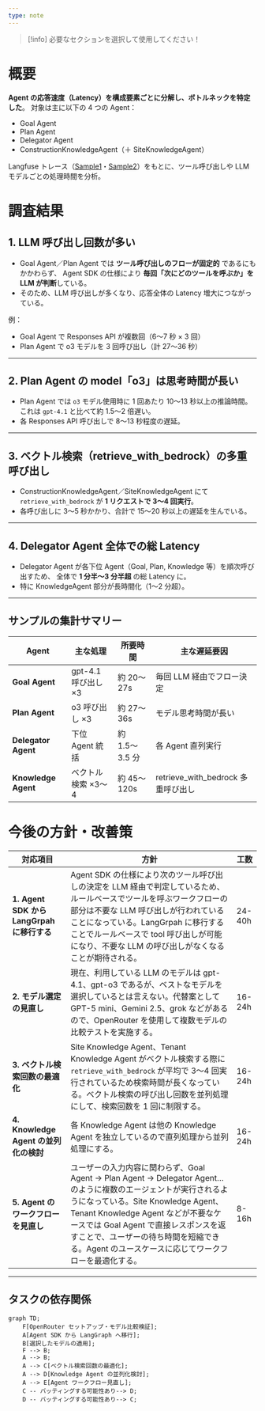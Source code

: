 ```yaml
---
type: note
---
```

> [!info] 必要なセクションを選択して使用してください！

# 概要

**Agent の応答速度（Latency）を構成要素ごとに分解し、ボトルネックを特定した**。
対象は主に以下の 4 つの Agent：

- Goal Agent
- Plan Agent
- Delegator Agent
- ConstructionKnowledgeAgent（＋ SiteKnowledgeAgent）

Langfuse トレース（[Sample1](https://us.cloud.langfuse.com/project/cm9sdhfkd0062ad08ijc9tvcm/traces/0199179ff8d6d4bdb6841484344b2178?display=preview&observation=4cc2ab5226484773)・[Sample2](https://us.cloud.langfuse.com/project/cm9sdhfkd0062ad08ijc9tvcm/traces/019917925f3f298f82bbf6f9dfa92fa5?observation=d1982179ba0f90d1&timestamp=2025-09-05T01:51:32.671Z)）をもとに、ツール呼び出しや LLM モデルごとの処理時間を分析。

# 調査結果

## 1. **LLM 呼び出し回数が多い**

- Goal Agent／Plan Agent では **ツール呼び出しのフローが固定的** であるにもかかわらず、
  Agent SDK の仕様により **毎回「次にどのツールを呼ぶか」を LLM が判断**している。
- そのため、LLM 呼び出しが多くなり、応答全体の Latency 増大につながっている。

例：

- Goal Agent で Responses API が複数回（6〜7 秒 × 3 回）
- Plan Agent で o3 モデルを 3 回呼び出し（計 27〜36 秒）

---

## 2. **Plan Agent の model「o3」は思考時間が長い**

- Plan Agent では `o3` モデル使用時に 1 回あたり 10〜13 秒以上の推論時間。
  これは `gpt-4.1` と比べて約 1.5〜2 倍遅い。
- 各 Responses API 呼び出しで 8〜13 秒程度の遅延。

---

## 3. **ベクトル検索（retrieve_with_bedrock）の多重呼び出し**

- ConstructionKnowledgeAgent／SiteKnowledgeAgent にて
  `retrieve_with_bedrock` が **1 リクエストで 3〜4 回実行**。
- 各呼び出しに 3〜5 秒かかり、合計で 15〜20 秒以上の遅延を生んでいる。

---

## 4. **Delegator Agent 全体での総 Latency**

- Delegator Agent が各下位 Agent（Goal, Plan, Knowledge 等）を順次呼び出すため、
  全体で **1 分半〜3 分半超** の総 Latency に。
- 特に KnowledgeAgent 部分が長時間化（1〜2 分超）。

---

## サンプルの集計サマリー

| Agent               | 主な処理            | 所要時間       | 主な遅延要因                       |
| ------------------- | ------------------- | -------------- | ---------------------------------- |
| **Goal Agent**      | gpt-4.1 呼び出し ×3 | 約 20〜27s     | 毎回 LLM 経由でフロー決定          |
| **Plan Agent**      | o3 呼び出し ×3      | 約 27〜36s     | モデル思考時間が長い               |
| **Delegator Agent** | 下位 Agent 統括     | 約 1.5〜3.5 分 | 各 Agent 直列実行                  |
| **Knowledge Agent** | ベクトル検索 ×3〜4  | 約 45〜120s    | retrieve_with_bedrock 多重呼び出し |

# 今後の方針・改善策

| 対応項目                                | 方針                                                                                                                                                                                                                    | 工数     |
| ----------------------------------- | --------------------------------------------------------------------------------------------------------------------------------------------------------------------------------------------------------------------- | ------ |
| **1. Agent SDK から LangGrpah に移行する** | Agent SDK の仕様により次のツール呼び出しの決定を LLM 経由で判定しているため、ルールベースでツールを呼ぶワークフローの部分は不要な LLM 呼び出しが行われていることになっている。LangGrpah に移行することでルールベースで tool 呼び出しが可能になり、不要な LLM の呼び出しがなくなることが期待される。                                                | 24-40h |
| **2. モデル選定の見直し**                    | 現在、利用している LLM のモデルは gpt-4.1、gpt-o3 であるが、ベストなモデルを選択しているとは言えない。代替案として GPT-5 mini、Gemini 2.5、grok などがあるので、OpenRouter を使用して複数モデルの比較テストを実施する。                                                                              | 16-24h |
| **3. ベクトル検索回数の最適化**                 | Site Knowledge Agent、Tenant Knowledge Agent がベクトル検索する際に `retrieve_with_bedrock` が平均で 3〜4 回実行されているため検索時間が長くなっている。ベクトル検索の呼び出し回数を並列処理にして、検索回数を 1 回に制限する。                                                                 | 16-24h |
| **4. Knowledge Agent の並列化の検討**      | 各 Knowledge Agent は他の Knowledge Agent を独立しているので直列処理から並列処理にする。                                                                                                                                                         | 16-24h |
| **5. Agent のワークフローを見直し**            | ユーザーの入力内容に関わらず、Goal Agent → Plan Agent → Delegator Agent…のように複数のエージェントが実行されるようになっている。Site Knowledge Agent、Tenant Knowledge Agent などが不要なケースでは Goal Agent で直接レスポンスを返すことで、ユーザーの待ち時間を短縮できる。Agent のユースケースに応じてワークフローを最適化する。 | 8-16h  |

---

## タスクの依存関係

```mermaid
graph TD;
    F[OpenRouter セットアップ・モデル比較検証];
    A[Agent SDK から LangGraph へ移行];
    B[選択したモデルの適用];
    F --> B;
    A --> B;
    A --> C[ベクトル検索回数の最適化];
    A --> D[Knowledge Agent の並列化検討];
    A --> E[Agent ワークフロー見直し];
    C -- バッティングする可能性あり--> D;
    D -- バッティングする可能性あり--> C;
```
